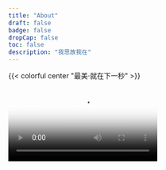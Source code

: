```yaml
---
title: "About"
draft: false
badge: false
dropCap: false
toc: false
description: "我思故我在"
---
```


{{< colorful center "最美·就在下一秒" >}}

<video poster="https://zccon.oss-cn-beijing.aliyuncs.com/Hugo/images/background/%E5%90%91%E6%97%A5%E8%91%B5.png" controls>
<source src="https://zccon.oss-cn-beijing.aliyuncs.com/Hugo/videos/guide.mp4"  >
</video>

